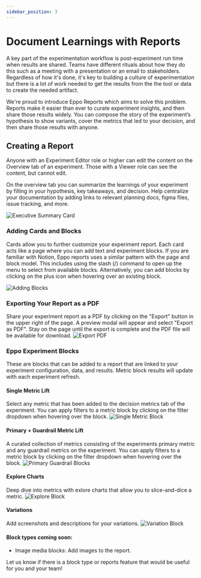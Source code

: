 ```yaml
---
sidebar_position: 3
---
```


# Document Learnings with Reports

A key part of the experimentation workflow is post-experiment run time when results are shared. Teams have different rituals about how they do this such as a meeting with a presentation or an email to stakeholders. Regardless of how it's done, it's key to building a culture of experimentation but there is a lot of work needed to get the results from the the tool or data to create the needed artifact.

We're proud to introduce Eppo Reports which aims to solve this problem. Reports make it easier than ever to curate experiment insights, and then share those results widely. You can compose the story of the experiment’s hypothesis to show variants, cover the metrics that led to your decision, and then share those results with anyone.

## Creating a Report
Anyone with an Experiment Editor role or higher can edit the content on the Overview tab of an experiment. Those with a Viewer role can see the content, but cannot edit. 

On the overview tab you can summarize the learnings of your experiment by filling in your hypothesis, key takeaways, and decision. Help centralize your documentation by adding links to relevant planning docs, figma files, issue tracking, and more.

![Executive Summary Card](/img/experiments/reports/top-summary-card.png)


### Adding Cards and Blocks
Cards allow you to further customize your experiment report. Each card acts like a page where you can add text and experiment blocks. If you are familiar with Notion, Eppo reports uses a similar pattern with the page and block model. This includes using the slash (/) command to open up the menu to select from available blocks. Alternatively, you can add blocks by clicking on the plus icon when hovering over an existing block. 

![Adding Blocks](/img/experiments/reports/adding-metric-block.gif)

### Exporting Your Report as a PDF
Share your experiment report as a PDF by clicking on the "Export" button in the upper right of the page. A preview modal will appear and select "Export as PDF". Stay on the page until the export is complete and the PDF file will be available for download. 
![Export PDF](/img/experiments/reports/export-pdf.gif)


### Eppo Experiment Blocks
These are blocks that can be added to a report that are linked to your experiment configuration, data, and results. Metric block results will update with each experiment refresh.

#### Single Metric Lift
Select any metric that has been added to the decision metrics tab of the experiment. You can apply filters to a metric block by clicking on the filter dropdown when hovering over the block.
![Single Metric Block](/img/experiments/reports/single-metric-block.png)

#### Primary + Guardrail Metric Lift
A curated collection of metrics consisting of the experiments primary metric and any guardrail metrics on the experiment. You can apply filters to a metric block by clicking on the filter dropdown when hovering over the block.
![Primary Guardrail Blocks](/img/experiments/reports/primary-guardrail-block.png)

#### Explore Charts
Deep dive into metrics with exlore charts that allow you to slice-and-dice a metric.
![Explore Block](/img/experiments/reports/explore-block.png)

#### Variations
Add screenshots and descriptions for your variations. 
![Variation Block](/img/experiments/reports/variation-block.png)

#### Block types coming soon:
* Image media blocks: Add images to the report.

Let us know if there is a block type or reports feature that would be useful for you and your team!